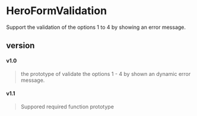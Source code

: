 # HeroFormValidation
Support the validation of the options 1 to 4 by showing an error message.
## version
#### v1.0
> the prototype of validate the options 1 - 4 by shown an dynamic error message.
#### v1.1
> Suppored required function prototype 
